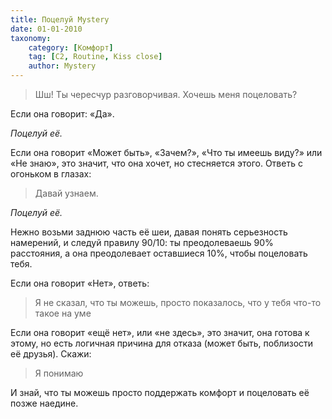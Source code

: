 ```yaml
---
title: Поцелуй Mystery
date: 01-01-2010
taxonomy:
    category: [Комфорт]
	tag: [C2, Routine, Kiss close]
	author: Mystery
---
```


> Шш! Ты чересчур разговорчивая. Хочешь меня поцеловать?

Если она говорит: «Да».

*Поцелуй её.*

Если она говорит «Может быть», «Зачем?», «Что ты имеешь виду?» или «Не знаю», это значит, что она хочет, но
стесняется этого. Ответь с огоньком в глазах:

> Давай узнаем.

*Поцелуй её.*

Нежно возьми заднюю часть её шеи, давая понять серьезность намерений, и следуй правилу 90/10: ты
преодолеваешь 90% расстояния, а она преодолевает оставшиеся 10%, чтобы поцеловать тебя.

Если она говорит «Нет», ответь:

> Я не сказал, что ты можешь, просто показалось, что у тебя что-то такое на уме

Если она говорит «ещё нет», или «не здесь», это значит, она готова к этому, но есть логичная причина для отказа (может быть, поблизости её друзья). Скажи: 

> Я понимаю

И знай, что ты можешь просто поддержать комфорт и поцеловать её позже наедине. 
